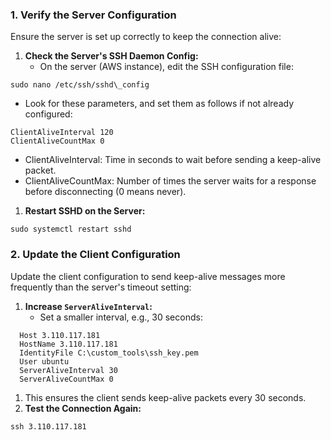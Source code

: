 ### **1\. Verify the Server Configuration**

Ensure the server is set up correctly to keep the connection alive:

1.  **Check the Server's SSH Daemon Config:**
    *   On the server (AWS instance), edit the SSH configuration file:
```
sudo nano /etc/ssh/sshd\_config
```
*   Look for these parameters, and set them as follows if not already configured:
```
ClientAliveInterval 120
ClientAliveCountMax 0
```
*   ClientAliveInterval: Time in seconds to wait before sending a keep-alive packet.
*   ClientAliveCountMax: Number of times the server waits for a response before disconnecting (0 means never).

1.  **Restart SSHD on the Server:**
```
sudo systemctl restart sshd
```
### **2\. Update the Client Configuration**

Update the client configuration to send keep-alive messages more frequently than the server's timeout setting:

1.  **Increase `ServerAliveInterval`:**
    *   Set a smaller interval, e.g., 30 seconds:

```
  Host 3.110.117.181
  HostName 3.110.117.181
  IdentityFile C:\custom_tools\ssh_key.pem
  User ubuntu
  ServerAliveInterval 30
  ServerAliveCountMax 0
```

1.  This ensures the client sends keep-alive packets every 30 seconds.
2.  **Test the Connection Again:**

```
ssh 3.110.117.181
```
